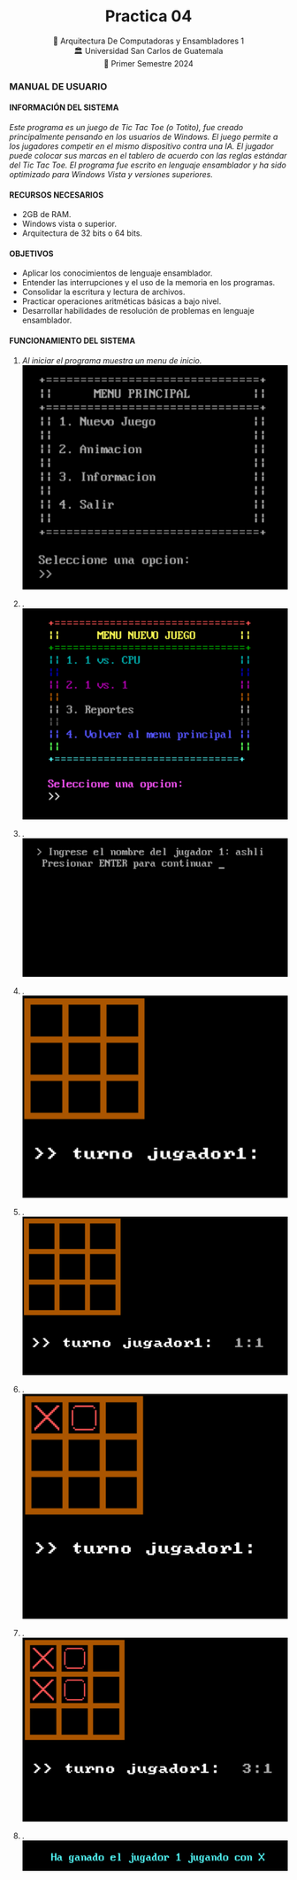 
<h1 align="center">Practica 04</h1>

<div align="center">
📕 Arquitectura De Computadoras y Ensambladores 1
</div>
<div align="center"> 🏛 Universidad San Carlos de Guatemala</div>
<div align="center"> 📆 Primer Semestre 2024</div>

### MANUAL DE USUARIO
#### INFORMACIÓN DEL SISTEMA
*Este programa es un juego de Tic Tac Toe (o Totito), fue creado principalmente pensando en los usuarios de Windows. El juego permite a los jugadores competir en el mismo dispositivo contra una IA. El jugador puede colocar sus marcas en el tablero de acuerdo con las reglas estándar del Tic Tac Toe. El programa fue escrito en lenguaje ensamblador y ha sido optimizado para Windows Vista y versiones superiores.*

#### RECURSOS NECESARIOS
- 2GB de RAM.
- Windows vista o superior.
- Arquitectura de 32 bits o 64 bits.

#### OBJETIVOS
- Aplicar los conocimientos de lenguaje ensamblador.
- Entender las interrupciones y el uso de la memoria en los programas.
- Consolidar la escritura y lectura de archivos.
- Practicar operaciones aritméticas básicas a bajo nivel.
- Desarrollar habilidades de resolución de problemas en lenguaje ensamblador.

#### FUNCIONAMIENTO DEL SISTEMA

1. *Al iniciar el programa muestra un menu de inicio.*
![IMAGEN1](./imagenes/1.png)

2. *.*
![IMAGEN1](./imagenes/2.png)

3. *.*
![IMAGEN1](./imagenes/3.png)

4. *.*
![IMAGEN1](./imagenes/4.png)

5. *.*
![IMAGEN1](./imagenes/5.png)

6. *.*
![IMAGEN1](./imagenes/6.png)

7. *.*
![IMAGEN1](./imagenes/7.png)

8. *.*
![IMAGEN1](./imagenes/8.png)
